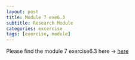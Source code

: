 ```yaml
---
layout: post
title: Module 7 exe6.3
subtitle: Research Module
categories: excercise
tags: [exercise, module]
---
```


[docs]: https://sudeshnaidoo.github.io/assets/pdf/Exe8_3D-exer6_3.xlsx

Please find the module 7 exercise6.3 here -> [here][docs]
